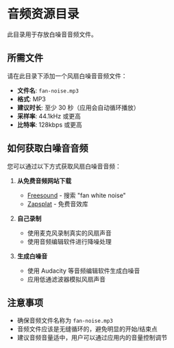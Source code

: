 # 音频资源目录

此目录用于存放白噪音音频文件。

## 所需文件

请在此目录下添加一个风扇白噪音音频文件：

- **文件名**: `fan-noise.mp3`
- **格式**: MP3
- **建议时长**: 至少 30 秒（应用会自动循环播放）
- **采样率**: 44.1kHz 或更高
- **比特率**: 128kbps 或更高

## 如何获取白噪音音频

您可以通过以下方式获取风扇白噪音音频：

1. **从免费音频网站下载**
   - [Freesound](https://freesound.org/) - 搜索 "fan white noise"
   - [Zapsplat](https://www.zapsplat.com/) - 免费音效库

2. **自己录制**
   - 使用麦克风录制真实的风扇声音
   - 使用音频编辑软件进行降噪处理

3. **生成白噪音**
   - 使用 Audacity 等音频编辑软件生成白噪音
   - 应用低通滤波器模拟风扇声音

## 注意事项

- 确保音频文件名称为 `fan-noise.mp3`
- 音频文件应该是无缝循环的，避免明显的开始/结束点
- 建议音频音量适中，用户可以通过应用内的音量控制调节
